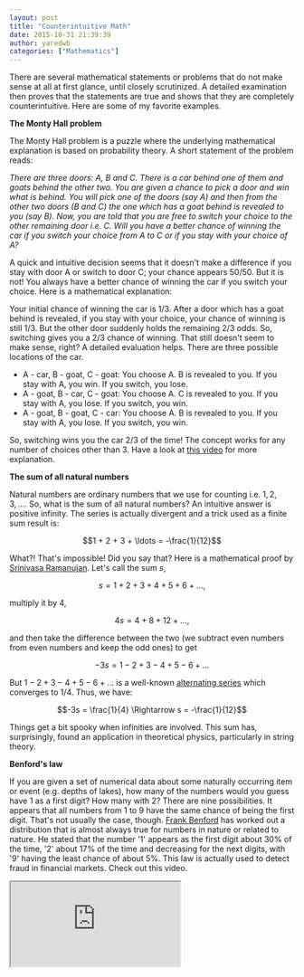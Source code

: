 ```yaml
---
layout: post
title: "Counterintuitive Math"
date: 2015-10-31 21:39:39
author: yaredwb
categories: ["Mathematics"]
---
```


There are several mathematical statements or problems that do not make sense at all at first glance, until closely scrutinized. A detailed examination then proves that the statements are true and shows that they are completely counterintuitive. Here are some of my favorite examples.

**The Monty Hall problem**

The Monty Hall problem is a puzzle where the underlying mathematical explanation is based on probability theory. A short statement of the problem reads:

*There are three doors: A, B and C. There is a car behind one of them and goats behind the other two. You are given a chance to pick a door and win what is behind. You will pick one of the doors (say A) and then from the other two doors (B and C) the one which has a goat behind is revealed to you (say B). Now, you are told that you are free to switch your choice to the other remaining door i.e. C. Will you have a better chance of winning the car if you switch your choice from A to C or if you stay with your choice of A?*

A quick and intuitive decision seems that it doesn't make a difference if you stay with door A or switch to door C; your chance appears 50/50. But it is not! You always have a better chance of winning the car if you switch your choice. Here is a mathematical explanation:

Your initial chance of winning the car is 1/3. After a door which has a goat behind is revealed, if you stay with your choice, your chance of winning is still 1/3. But the other door suddenly holds the remaining 2/3 odds. So, switching gives you a 2/3 chance of winning. That still doesn't seem to make sense, right? A detailed evaluation helps. There are three possible locations of the car.

- A - car, B - goat, C - goat: You choose A. B is revealed to you. If you stay with A, you win. If you switch, you lose.
- A - goat, B - car, C - goat: You choose A. C is revealed to you. If you stay with A, you lose. If you switch, you win.
- A - goat, B - goat, C - car: You choose A. B is revealed to you. If you stay with A, you lose. If you switch, you win.

So, switching wins you the car 2/3 of the time! The concept works for any number of choices other than 3. Have a look at [this video](https://www.youtube.com/watch?v=4Lb-6rxZxx0) for more explanation.

**The sum of all natural numbers**

Natural numbers are ordinary numbers that we use for counting i.e. $1,2,3,\ldots$. So, what is the sum of all natural numbers? An intuitive answer is positive infinity. The series is actually divergent and a trick used as a finite sum result is:

$$1 + 2 + 3 + \ldots = -\frac{1}{12}$$

What?! That's impossible! Did you say that? Here is a mathematical proof by [Srinivasa Ramanujan](https://en.wikipedia.org/wiki/Srinivasa_Ramanujan). Let's call the sum $s$,

$$s = 1 + 2 + 3 + 4 + 5 + 6 + \ldots,$$

multiply it by 4,

$$4s = 4 + 8 + 12 + \ldots,$$

and then take the difference between the two (we subtract even numbers from even numbers and keep the odd ones) to get

$$-3s = 1 - 2 + 3 - 4 + 5 - 6 + \ldots$$

But $1 - 2 + 3 - 4 + 5 - 6 + \ldots$ is a well-known [alternating series](https://en.wikipedia.org/wiki/1_%E2%88%92_2_%2B_3_%E2%88%92_4_%2B_%E2%8B%AF) which converges to $1/4$. Thus, we have:

$$-3s = \frac{1}{4} \Rightarrow s = -\frac{1}{12}$$

Things get a bit spooky when infinities are involved. This sum has, surprisingly, found an application in theoretical physics, particularly in string theory.

**Benford's law**

If you are given a set of numerical data about some naturally occurring item or event (e.g. depths of lakes), how many of the numbers would you guess have 1 as a first digit? How many with 2? There are nine possibilities. It appears that all numbers from 1 to 9 have the same chance of being the first digit. That's not usually the case, though. [Frank Benford](https://en.wikipedia.org/wiki/Frank_Benford) has worked out a distribution that is almost always true for numbers in nature or related to nature. He stated that the number '1' appears as the first digit about 30% of the time, '2' about 17% of the time and decreasing for the next digits, with '9' having the least chance of about 5%. This law is actually used to detect fraud in financial markets. Check out this video.

<div class="video-embed">
  <iframe src="https://www.youtube-nocookie.com/embed/O8N26edbqLM" title="Benford's law" loading="lazy" allow="accelerometer; autoplay; clipboard-write; encrypted-media; gyroscope; picture-in-picture" allowfullscreen></iframe>
</div>
